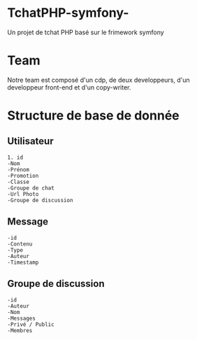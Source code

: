 # TchatPHP-symfony-
Un projet de tchat PHP basé sur le frimework symfony 

# Team 
Notre team est composé d'un cdp, de deux developpeurs, d'un developpeur front-end et d'un copy-writer. 

# Structure de base de donnée 
 
 ## Utilisateur
 	1. id 
 	-Nom 
 	-Prénom 
 	-Promotion 
 	-Classe
 	-Groupe de chat
 	-Url Photo 
 	-Groupe de discussion 

 ## Message 
 	-id 
 	-Contenu 
 	-Type 
 	-Auteur
 	-Timestamp

 ## Groupe de discussion 
 	-id
 	-Auteur
 	-Nom
 	-Messages
 	-Privé / Public
 	-Membres 


